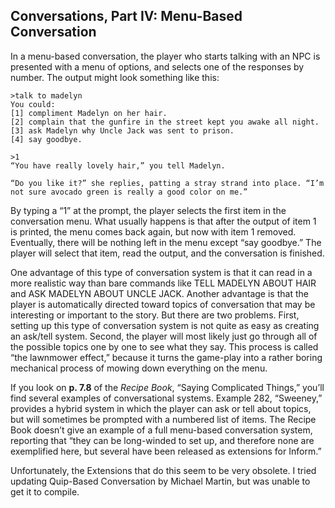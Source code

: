 ## Conversations, Part IV: Menu-Based Conversation

In a menu-based conversation, the player who starts talking with an NPC is presented with a menu of options, and selects one of the responses by number. The output might look something like this:

```
>talk to madelyn
You could:
[1] compliment Madelyn on her hair.
[2] complain that the gunfire in the street kept you awake all night.
[3] ask Madelyn why Uncle Jack was sent to prison.
[4] say goodbye.

>1
“You have really lovely hair,” you tell Madelyn.

“Do you like it?” she replies, patting a stray strand into place. “I’m not sure avocado green is really a good color on me.”
```

By typing a “1” at the prompt, the player selects the first item in the conversation menu. What usually happens is that after the output of item 1 is printed, the menu comes back again, but now with item 1 removed. Eventually, there will be nothing left in the menu except “say goodbye.” The player will select that item, read the output, and the conversation is finished.

One advantage of this type of conversation system is that it can read in a more realistic way than bare commands like TELL MADELYN ABOUT HAIR and ASK MADELYN ABOUT UNCLE JACK. Another advantage is that the player is automatically directed toward topics of conversation that may be interesting or important to the story. But there are two problems. First, setting up this type of conversation system is not quite as easy as creating an ask/tell system. Second, the player will most likely just go through all of the possible topics one by one to see what they say. This process is called “the lawnmower effect,” because it turns the game-play into a rather boring mechanical process of mowing down everything on the menu.

If you look on **p. 7.8** of the _Recipe Book_, “Saying Complicated Things,” you’ll find several examples of conversational systems. Example 282, “Sweeney,” provides a hybrid system in which the player can ask or tell about topics, but will sometimes be prompted with a numbered list of items. The Recipe Book doesn’t give an example of a full menu-based conversation system, reporting that “they can be long-winded to set up, and therefore none are exemplified here, but several have been released as extensions for Inform.”

Unfortunately, the Extensions that do this seem to be very obsolete. I tried updating Quip-Based Conversation by Michael Martin, but was unable to get it to compile.
